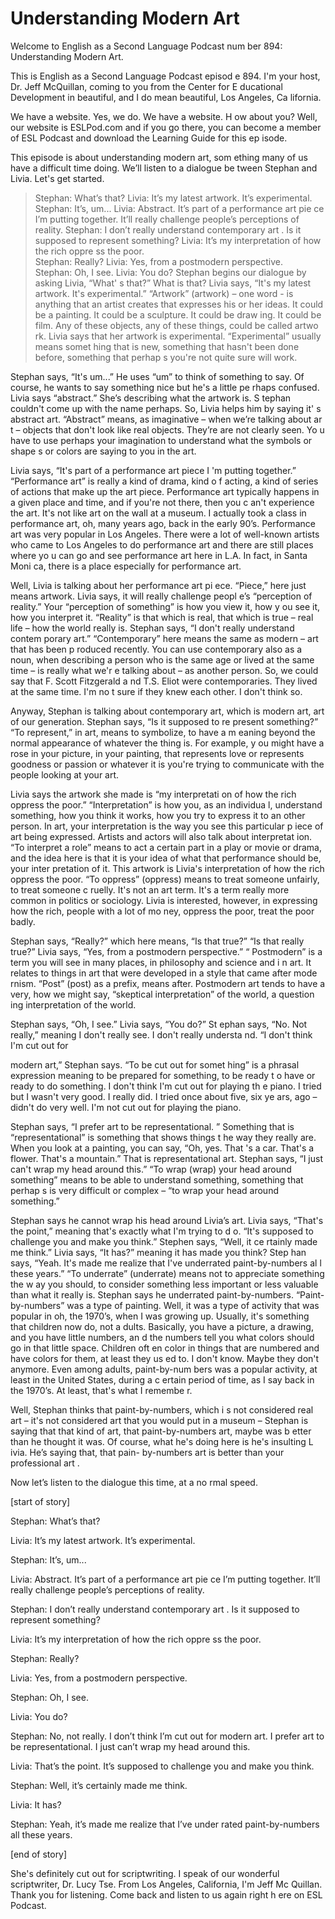 # Understanding Modern Art

Welcome to English as a Second Language Podcast num ber 894: Understanding Modern Art.  

This is English as a Second Language Podcast episod e 894. I'm your host, Dr. Jeff McQuillan, coming to you from the Center for E ducational Development in beautiful, and I do mean beautiful, Los Angeles, Ca lifornia.  

We have a website. Yes, we do. We have a website. H ow about you? Well, our website is ESLPod.com and if you go there, you can become a member of ESL Podcast and download the Learning Guide for this ep isode.  

This episode is about understanding modern art, som ething many of us have a difficult time doing. We’ll listen to a dialogue be tween Stephan and Livia. Let's get started. 

 > Stephan: What’s that? 
> Livia: It’s my latest artwork. It’s experimental. 
> Stephan: It’s, um... 
> Livia: Abstract. It’s part of a performance art pie ce I’m putting together. It’ll really challenge people’s perceptions of reality. 
> Stephan: I don’t really understand contemporary art . Is it supposed to represent something? 
> Livia: It’s my interpretation of how the rich oppre ss the poor.  
> Stephan: Really? 
> Livia: Yes, from a postmodern perspective.  
> Stephan: Oh, I see. 
> Livia: You do? 
> Stephan begins our dialogue by asking Livia, “What' s that?” What is that? Livia says, “It's my latest artwork. It's experimental.” “Artwork” (artwork) – one word - is anything that an artist creates that expresses his or her ideas. It could be a painting. It could be a sculpture. It could be draw ing. It could be film. Any of these objects, any of these things, could be called artwo rk. Livia says that her artwork is experimental. “Experimental” usually means somet hing that is new, something that hasn't been done before, something that perhap s you're not quite sure will work. 

Stephan says, “It's um...” He uses “um” to think of  something to say. Of course, he wants to say something nice but he's a little pe rhaps confused. Livia says “abstract.” She’s describing what the artwork is. S tephan couldn't come up with the name perhaps. So, Livia helps him by saying it' s abstract art. “Abstract” means, as imaginative – when we’re talking about ar t – objects that don't look like real objects. They’re are not clearly seen. Yo u have to use perhaps your imagination to understand what the symbols or shape s or colors are saying to you in the art.  

Livia says, “It's part of a performance art piece I 'm putting together.” “Performance art” is really a kind of drama, kind o f acting, a kind of series of actions that make up the art piece. Performance art  typically happens in a given place and time, and if you're not there, then you c an't experience the art. It's not like art on the wall at a museum. I actually took a  class in performance art, oh, many years ago, back in the early 90’s. Performance  art was very popular in Los Angeles. There were a lot of well-known artists who  came to Los Angeles to do performance art and there are still places where yo u can go and see performance art here in L.A. In fact, in Santa Moni ca, there is a place especially for performance art.   

 Well, Livia is talking about her performance art pi ece. “Piece,” here just means artwork. Livia says, it will really challenge peopl e’s “perception of reality.” Your “perception of something” is how you view it, how y ou see it, how you interpret it. “Reality” is that which is real, that which is true  – real life – how the world really is. Stephan says, “I don't really understand contem porary art.” “Contemporary” here means the same as modern – art that has been p roduced recently. You can use contemporary also as a noun, when describing a person who is the same age or lived at the same time – is really what we'r e talking about – as another person. So, we could say that F. Scott Fitzgerald a nd T.S. Eliot were contemporaries. They lived at the same time. I'm no t sure if they knew each other. I don't think so.  

Anyway, Stephan is talking about contemporary art, which is modern art, art of our generation. Stephan says, “Is it supposed to re present something?” “To represent,” in art, means to symbolize, to have a m eaning beyond the normal appearance of whatever the thing is. For example, y ou might have a rose in your picture, in your painting, that represents love or represents goodness or passion or whatever it is you're trying to communicate with  the people looking at your art.  

Livia says the artwork she made is “my interpretati on of how the rich oppress the poor.” “Interpretation” is how you, as an individua l, understand something, how you think it works, how you try to express it to an other person. In art, your interpretation is the way you see this particular p iece of art being expressed. Artists and actors will also talk about interpretat ion. “To interpret a role” means to act a certain part in a play or movie or drama, and  the idea here is that it is your idea of what that performance should be, your inter pretation of it. This artwork is Livia's interpretation of how the rich oppress the poor. “To oppress” (oppress) means to treat someone unfairly, to treat someone c ruelly. It's not an art term. It's a term really more common in politics or sociology.  Livia is interested, however, in expressing how the rich, people with a lot of mo ney, oppress the poor, treat the poor badly.  

Stephan says, “Really?” which here means, “Is that true?” “Is that really true?” Livia says, “Yes, from a postmodern perspective.” “ Postmodern” is a term you will see in many places, in philosophy and science and i n art. It relates to things in art that were developed in a style that came after mode rnism. “Post” (post) as a prefix, means after. Postmodern art tends to have a  very, how we might say, “skeptical interpretation” of the world, a question ing interpretation of the world.  

Stephan says, “Oh, I see.” Livia says, “You do?” St ephan says, “No. Not really,” meaning I don't really see. I don't really understa nd. “I don't think I'm cut out for  

modern art,” Stephan says. “To be cut out for somet hing” is a phrasal expression meaning to be prepared for something, to be ready t o have or ready to do something. I don't think I'm cut out for playing th e piano. I tried but I wasn't very good. I really did. I tried once about five, six ye ars, ago – didn't do very well. I'm not cut out for playing the piano. 

Stephan says, “I prefer art to be representational. ” Something that is “representational” is something that shows things t he way they really are. When you look at a painting, you can say, “Oh, yes. That 's a car. That's a flower. That's a mountain.” That is representational art. Stephan says, “I just can't wrap my head around this.” “To wrap (wrap) your head around  something” means to be able to understand something, something that perhap s is very difficult or complex – “to wrap your head around something.”  

Stephan says he cannot wrap his head around Livia’s  art. Livia says, “That's the point,” meaning that's exactly what I'm trying to d o. “It's supposed to challenge you and make you think.” Stephen says, “Well, it ce rtainly made me think.” Livia says, “It has?” meaning it has made you think? Step han says, “Yeah. It's made me realize that I've underrated paint-by-numbers al l these years.” “To underrate” (underrate) means not to appreciate something the w ay you should, to consider something less important or less valuable than what  it really is. Stephan says he underrated paint-by-numbers. “Paint-by-numbers” was  a type of painting. Well, it was a type of activity that was popular in oh, the 1970’s, when I was growing up. Usually, it's something that children now do, not a dults. Basically, you have a picture, a drawing, and you have little numbers, an d the numbers tell you what colors should go in that little space. Children oft en color in things that are numbered and have colors for them, at least they us ed to. I don't know. Maybe they don't anymore. Even among adults, paint-by-num bers was a popular activity, at least in the United States, during a c ertain period of time, as I say back in the 1970’s. At least, that's what I remembe r. 

Well, Stephan thinks that paint-by-numbers, which i s not considered real art – it's not considered art that you would put in a museum –  Stephan is saying that that kind of art, that paint-by-numbers art, maybe was b etter than he thought it was. Of course, what he's doing here is he's insulting L ivia. He’s saying that, that pain- by-numbers art is better than your professional art . 

Now let’s listen to the dialogue this time, at a no rmal speed.  

[start of story] 

Stephan: What’s that?  

 Livia: It’s my latest artwork. It’s experimental. 

Stephan: It’s, um... 

Livia: Abstract. It’s part of a performance art pie ce I’m putting together. It’ll really challenge people’s perceptions of reality. 

Stephan: I don’t really understand contemporary art . Is it supposed to represent something? 

Livia: It’s my interpretation of how the rich oppre ss the poor.  

Stephan: Really? 

Livia: Yes, from a postmodern perspective.  

Stephan: Oh, I see. 

Livia: You do? 

Stephan: No, not really. I don’t think I’m cut out for modern art. I prefer art to be representational. I just can’t wrap my head around this. 

Livia: That’s the point. It’s supposed to challenge  you and make you think. 

Stephan: Well, it’s certainly made me think. 

Livia: It has? 

Stephan: Yeah, it’s made me realize that I’ve under rated paint-by-numbers all these years. 

[end of story] 

She's definitely cut out for scriptwriting. I speak  of our wonderful scriptwriter, Dr. Lucy Tse. From Los Angeles, California, I'm Jeff Mc Quillan. Thank you for listening. Come back and listen to us again right h ere on ESL Podcast. 

